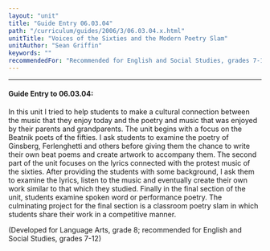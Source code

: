 ```yaml
---
layout: "unit"
title: "Guide Entry 06.03.04"
path: "/curriculum/guides/2006/3/06.03.04.x.html"
unitTitle: "Voices of the Sixties and the Modern Poetry Slam"
unitAuthor: "Sean Griffin"
keywords: ""
recommendedFor: "Recommended for English and Social Studies, grades 7-12."
---
```

<body>
<hr/>
<h4>
Guide Entry to 06.03.04:
</h4>
<p>
In this unit I tried to help students to make a cultural connection between the music that they enjoy today and the poetry and music that was enjoyed by their parents and grandparents. The unit begins with a focus on the Beatnik poets of the fifties. I ask students to examine the poetry of Ginsberg, Ferlenghetti and others before giving them the chance to write their own beat poems and create artwork to accompany them. The second part of the unit focuses on the lyrics connected with the protest music of the sixties. After providing the students with some background, I ask them to examine the lyrics, listen to the music and eventually create their own work similar to that which they studied. Finally in the final section of the unit, students examine spoken word or performance poetry. The culminating project for the final section is a classroom poetry slam in which students share their work in a competitive manner.
</p>
<p>
(Developed for Language Arts, grade 8; recommended for English and Social Studies, grades 7-12)
</p>
</body>
